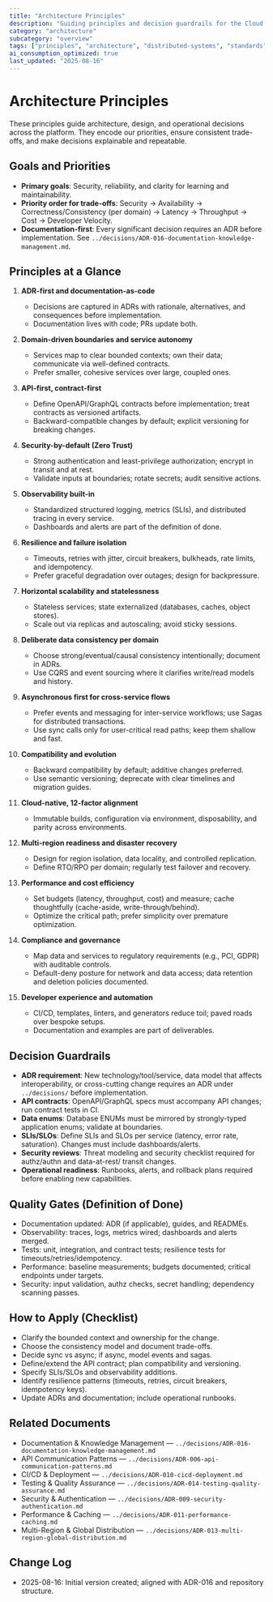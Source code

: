 ```yaml
---
title: "Architecture Principles"
description: "Guiding principles and decision guardrails for the Cloud Lab distributed system"
category: "architecture"
subcategory: "overview"
tags: ["principles", "architecture", "distributed-systems", "standards", "ai-optimized"]
ai_consumption_optimized: true
last_updated: "2025-08-16"
---
```


# Architecture Principles

These principles guide architecture, design, and operational decisions across the platform. They encode our priorities, ensure consistent trade-offs, and make decisions explainable and repeatable.

## Goals and Priorities

- **Primary goals**: Security, reliability, and clarity for learning and maintainability.
- **Priority order for trade-offs**: Security → Availability → Correctness/Consistency (per domain) → Latency → Throughput → Cost → Developer Velocity.
- **Documentation-first**: Every significant decision requires an ADR before implementation. See `../decisions/ADR-016-documentation-knowledge-management.md`.

## Principles at a Glance

1. **ADR-first and documentation-as-code**
   - Decisions are captured in ADRs with rationale, alternatives, and consequences before implementation.
   - Documentation lives with code; PRs update both.

2. **Domain-driven boundaries and service autonomy**
   - Services map to clear bounded contexts; own their data; communicate via well-defined contracts.
   - Prefer smaller, cohesive services over large, coupled ones.

3. **API-first, contract-first**
   - Define OpenAPI/GraphQL contracts before implementation; treat contracts as versioned artifacts.
   - Backward-compatible changes by default; explicit versioning for breaking changes.

4. **Security-by-default (Zero Trust)**
   - Strong authentication and least-privilege authorization; encrypt in transit and at rest.
   - Validate inputs at boundaries; rotate secrets; audit sensitive actions.

5. **Observability built-in**
   - Standardized structured logging, metrics (SLIs), and distributed tracing in every service.
   - Dashboards and alerts are part of the definition of done.

6. **Resilience and failure isolation**
   - Timeouts, retries with jitter, circuit breakers, bulkheads, rate limits, and idempotency.
   - Prefer graceful degradation over outages; design for backpressure.

7. **Horizontal scalability and statelessness**
   - Stateless services; state externalized (databases, caches, object stores).
   - Scale out via replicas and autoscaling; avoid sticky sessions.

8. **Deliberate data consistency per domain**
   - Choose strong/eventual/causal consistency intentionally; document in ADRs.
   - Use CQRS and event sourcing where it clarifies write/read models and history.

9. **Asynchronous first for cross-service flows**
   - Prefer events and messaging for inter-service workflows; use Sagas for distributed transactions.
   - Use sync calls only for user-critical read paths; keep them shallow and fast.

10. **Compatibility and evolution**
    - Backward compatibility by default; additive changes preferred.
    - Use semantic versioning; deprecate with clear timelines and migration guides.

11. **Cloud-native, 12-factor alignment**
    - Immutable builds, configuration via environment, disposability, and parity across environments.

12. **Multi-region readiness and disaster recovery**
    - Design for region isolation, data locality, and controlled replication.
    - Define RTO/RPO per domain; regularly test failover and recovery.

13. **Performance and cost efficiency**
    - Set budgets (latency, throughput, cost) and measure; cache thoughtfully (cache-aside, write-through/behind).
    - Optimize the critical path; prefer simplicity over premature optimization.

14. **Compliance and governance**
    - Map data and services to regulatory requirements (e.g., PCI, GDPR) with auditable controls.
    - Default-deny posture for network and data access; data retention and deletion policies documented.

15. **Developer experience and automation**
    - CI/CD, templates, linters, and generators reduce toil; paved roads over bespoke setups.
    - Documentation and examples are part of deliverables.

## Decision Guardrails

- **ADR requirement**: New technology/tool/service, data model that affects interoperability, or cross-cutting change requires an ADR under `../decisions/` before implementation.
- **API contracts**: OpenAPI/GraphQL specs must accompany API changes; run contract tests in CI.
- **Data enums**: Database ENUMs must be mirrored by strongly-typed application enums; validate at boundaries.
- **SLIs/SLOs**: Define SLIs and SLOs per service (latency, error rate, saturation). Changes must include dashboards/alerts.
- **Security reviews**: Threat modeling and security checklist required for authz/authn and data-at-rest/ transit changes.
- **Operational readiness**: Runbooks, alerts, and rollback plans required before enabling new capabilities.

## Quality Gates (Definition of Done)

- Documentation updated: ADR (if applicable), guides, and READMEs.
- Observability: traces, logs, metrics wired; dashboards and alerts merged.
- Tests: unit, integration, and contract tests; resilience tests for timeouts/retries/idempotency.
- Performance: baseline measurements; budgets documented; critical endpoints under targets.
- Security: input validation, authz checks, secret handling; dependency scanning passes.

## How to Apply (Checklist)

- Clarify the bounded context and ownership for the change.
- Choose the consistency model and document trade-offs.
- Decide sync vs async; if async, model events and sagas.
- Define/extend the API contract; plan compatibility and versioning.
- Specify SLIs/SLOs and observability additions.
- Identify resilience patterns (timeouts, retries, circuit breakers, idempotency keys).
- Update ADRs and documentation; include operational runbooks.

## Related Documents

- Documentation & Knowledge Management — `../decisions/ADR-016-documentation-knowledge-management.md`
- API Communication Patterns — `../decisions/ADR-006-api-communication-patterns.md`
- CI/CD & Deployment — `../decisions/ADR-010-cicd-deployment.md`
- Testing & Quality Assurance — `../decisions/ADR-014-testing-quality-assurance.md`
- Security & Authentication — `../decisions/ADR-009-security-authentication.md`
- Performance & Caching — `../decisions/ADR-011-performance-caching.md`
- Multi-Region & Global Distribution — `../decisions/ADR-013-multi-region-global-distribution.md`

## Change Log

- 2025-08-16: Initial version created; aligned with ADR-016 and repository structure.


